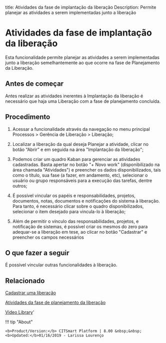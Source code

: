 title:  Atividades da fase de implantação da liberação 
Description: Permite planejar as atividades a serem implementadas junto a liberação 
# Atividades da fase de implantação da liberação

Esta funcionalidade permite planejar as atividades a serem implementadas junto a liberação semelhantemente ao que ocorre na fase de Planejamento da Liberação.

Antes de começar
--------------------

Antes realizar as atividades inerentes à Implantação da liberação é necessário
que haja uma Liberação com a fase de planejamento concluída.

Procedimento
----------------

1.  Acessar a funcionalidade através da navegação no menu principal Processos \>
    Gerência de Liberação \> Liberação;

2.  Localizar a liberação da qual deseja Planejar a atividade,
    clicar no botão “Abrir” e em seguida na área "Implantação da liberação";

3.  Podemos criar um quadro Kaban para gerenciar as atividades cadastradas.
    Basta apertar no botão "+ Novo work" (disponibilizado na área chamada
    "Atividades") e preencher os dados disponibilizados, tais como o título, sua
    fase (a fazer, em andamento, etc), selecionar o usuário ou grupo
    responsáveis para a execução das tarefas, dentre outros;

4.  É possível vincular os papéis e responsabilidades, projetos, documentos,
    notas, documentos e notificações do sistema à liberação. Para
    tanto, é necessário clicar sobre o quadro disponibilizados, selecionar o
    item desejado para vincula-lo à liberação;

5.  Além de permitir o vínculo das responsabilidades, projetos, e notificação de
    sistemas, é possível criar os mesmos do zero para adequar-se a liberação em
    tese, ao clicar no botão "Cadastrar" e preencher os campos necessários

O que fazer a seguir
------------------------

É possível vincular outras funcionalidades à liberação.

Relacionado
---------------

[Cadastrar uma liberação](/pt-br/citsmart-platform-8/processes/release/use/register-release-request.html)

[Atividades da fase de planejamento da liberação](/pt-br/citsmart-platform-8/processes/release/use/release-planning-activities.html)

<i class='fa fa-youtube-play  fa-2x' style='color:#97ce17;vertical-align: middle;'> </i> [Video Library](https://www.youtube.com/playlist?list=PLB5qK2uzf2RPc9F3kW8T8Mw2rtMylBEWC)'

!!! tip "About"

    <b>Product/Version:</b> CITSmart Platform | 8.00 &nbsp;&nbsp;
    <b>Updated:</b>01/16/2019 - Larissa Lourenço
